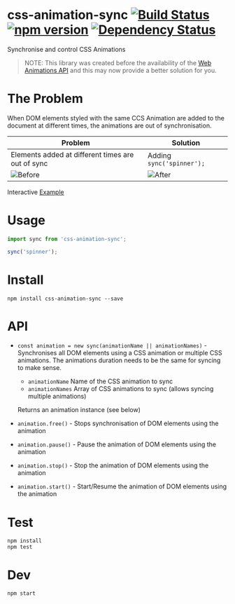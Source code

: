 # css-animation-sync [![Build Status](https://travis-ci.org/bealearts/css-animation-sync.png?branch=master)](https://travis-ci.org/bealearts/css-animation-sync) [![npm version](https://badge.fury.io/js/css-animation-sync.svg)](http://badge.fury.io/js/css-animation-sync) [![Dependency Status](https://david-dm.org/bealearts/css-animation-sync.png)](https://david-dm.org/bealearts/css-animation-sync)

Synchronise and control CSS Animations

> NOTE: This library was created before the availability of the [Web Animations API](https://developer.mozilla.org/en-US/docs/Web/API/Web_Animations_API) and this may now provide a better solution for you.

# The Problem

When DOM elements styled with the same CCS Animation are added to the document at different times, the animations are out of synchronisation.

|Problem|Solution|
|-------|--------|
|Elements added at different times are out of sync|Adding `sync('spinner');`|
|![Before](./docs/before.gif)|![After](./docs/after.gif)|

Interactive [Example](https://raw.githack.com/bealearts/css-animation-sync/master/example/index.html)

# Usage
```js
import sync from 'css-animation-sync';

sync('spinner');
```

# Install
```shell
npm install css-animation-sync --save
```

# API

* `const animation = new sync(animationName || animationNames)` - Synchronises all DOM elements using a CSS animation or multiple CSS animations. The animations duration needs to be the same for syncing to make sense.

    * `animationName` Name of the CSS animation to sync
    * `animationNames` Array of CSS animations to sync (allows syncing multiple animations)


    Returns an animation instance (see below)

* `animation.free()` - Stops synchronisation of DOM elements using the animation

* `animation.pause()` - Pause the animation of DOM elements using the animation

* `animation.stop()` - Stop the animation of DOM elements using the animation

* `animation.start()` - Start/Resume the animation of DOM elements using the animation


# Test
```shell
npm install
npm test
```

# Dev
```shell
npm start
```
